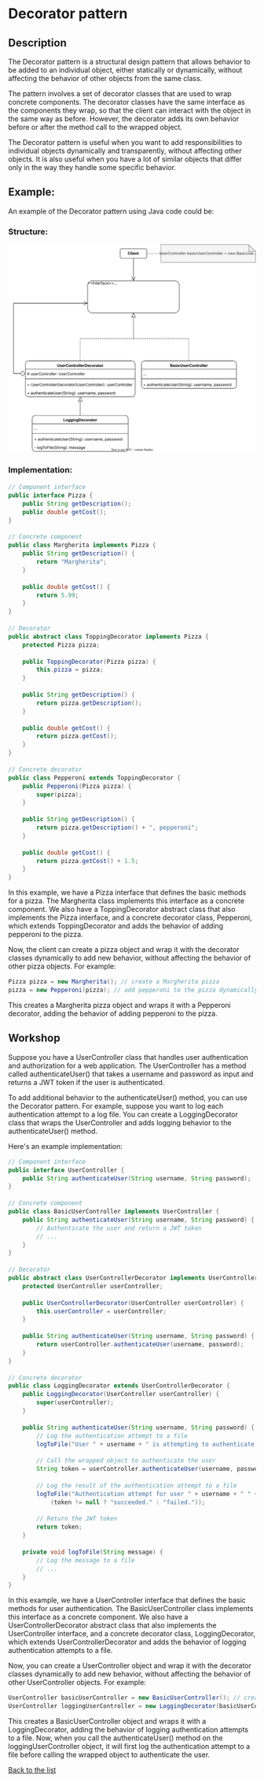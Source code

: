 # Decorator pattern

## Description

The Decorator pattern is a structural design pattern that allows behavior to be added to an individual object, either statically or dynamically, without affecting the behavior of other objects from the same class.

The pattern involves a set of decorator classes that are used to wrap concrete components. The decorator classes have the same interface as the components they wrap, so that the client can interact with the object in the same way as before. However, the decorator adds its own behavior before or after the method call to the wrapped object.

The Decorator pattern is useful when you want to add responsibilities to individual objects dynamically and transparently, without affecting other objects. It is also useful when you have a lot of similar objects that differ only in the way they handle some specific behavior.

## Example:

An example of the Decorator pattern using Java code could be:

### Structure:

![Decorator](diagrams/Decorator.drawio.svg)

### Implementation:

```java
// Component interface
public interface Pizza {
    public String getDescription();
    public double getCost();
}

// Concrete component
public class Margherita implements Pizza {
    public String getDescription() {
        return "Margherita";
    }

    public double getCost() {
        return 5.99;
    }
}

// Decorator
public abstract class ToppingDecorator implements Pizza {
    protected Pizza pizza;

    public ToppingDecorator(Pizza pizza) {
        this.pizza = pizza;
    }

    public String getDescription() {
        return pizza.getDescription();
    }

    public double getCost() {
        return pizza.getCost();
    }
}

// Concrete decorator
public class Pepperoni extends ToppingDecorator {
    public Pepperoni(Pizza pizza) {
        super(pizza);
    }

    public String getDescription() {
        return pizza.getDescription() + ", pepperoni";
    }

    public double getCost() {
        return pizza.getCost() + 1.5;
    }
}
```

In this example, we have a Pizza interface that defines the basic methods for a pizza. The Margherita class implements this interface as a concrete component. We also have a ToppingDecorator abstract class that also implements the Pizza interface, and a concrete decorator class, Pepperoni, which extends ToppingDecorator and adds the behavior of adding pepperoni to the pizza.

Now, the client can create a pizza object and wrap it with the decorator classes dynamically to add new behavior, without affecting the behavior of other pizza objects. For example:

```java
Pizza pizza = new Margherita(); // create a Margherita pizza
pizza = new Pepperoni(pizza); // add pepperoni to the pizza dynamically
```

This creates a Margherita pizza object and wraps it with a Pepperoni decorator, adding the behavior of adding pepperoni to the pizza.

## Workshop

Suppose you have a UserController class that handles user authentication and authorization for a web application. The UserController has a method called authenticateUser() that takes a username and password as input and returns a JWT token if the user is authenticated.

To add additional behavior to the authenticateUser() method, you can use the Decorator pattern. For example, suppose you want to log each authentication attempt to a log file. You can create a LoggingDecorator class that wraps the UserController and adds logging behavior to the authenticateUser() method.

Here's an example implementation:

```java
// Component interface
public interface UserController {
    public String authenticateUser(String username, String password);
}

// Concrete component
public class BasicUserController implements UserController {
    public String authenticateUser(String username, String password) {
        // Authenticate the user and return a JWT token
        // ...
    }
}

// Decorator
public abstract class UserControllerDecorator implements UserController {
    protected UserController userController;

    public UserControllerDecorator(UserController userController) {
        this.userController = userController;
    }

    public String authenticateUser(String username, String password) {
        return userController.authenticateUser(username, password);
    }
}

// Concrete decorator
public class LoggingDecorator extends UserControllerDecorator {
    public LoggingDecorator(UserController userController) {
        super(userController);
    }

    public String authenticateUser(String username, String password) {
        // Log the authentication attempt to a file
        logToFile("User " + username + " is attempting to authenticate.");

        // Call the wrapped object to authenticate the user
        String token = userController.authenticateUser(username, password);

        // Log the result of the authentication attempt to a file
        logToFile("Authentication attempt for user " + username + " " + 
            (token != null ? "succeeded." : "failed."));

        // Return the JWT token
        return token;
    }

    private void logToFile(String message) {
        // Log the message to a file
        // ...
    }
}
```

In this example, we have a UserController interface that defines the basic methods for user authentication. The BasicUserController class implements this interface as a concrete component. We also have a UserControllerDecorator abstract class that also implements the UserController interface, and a concrete decorator class, LoggingDecorator, which extends UserControllerDecorator and adds the behavior of logging authentication attempts to a file.

Now, you can create a UserController object and wrap it with the decorator classes dynamically to add new behavior, without affecting the behavior of other UserController objects. For example:

```java
UserController basicUserController = new BasicUserController(); // create a basic user controller
UserController loggingUserController = new LoggingDecorator(basicUserController); // add logging behavior to the user controller
```

This creates a BasicUserController object and wraps it with a LoggingDecorator, adding the behavior of logging authentication attempts to a file. Now, when you call the authenticateUser() method on the loggingUserController object, it will first log the authentication attempt to a file before calling the wrapped object to authenticate the user.

[Back to the list](./README.md)